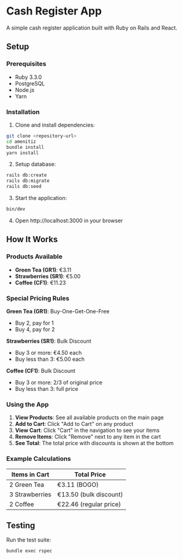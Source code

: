 # Cash Register App

A simple cash register application built with Ruby on Rails and React.

## Setup

### Prerequisites
- Ruby 3.3.0
- PostgreSQL
- Node.js
- Yarn

### Installation

1. Clone and install dependencies:
```bash
git clone <repository-url>
cd amenitiz
bundle install
yarn install
```

2. Setup database:
```bash
rails db:create
rails db:migrate
rails db:seed
```

3. Start the application:
```bash
bin/dev
```

4. Open http://localhost:3000 in your browser

## How It Works

### Products Available
- **Green Tea (GR1)**: €3.11
- **Strawberries (SR1)**: €5.00  
- **Coffee (CF1)**: €11.23

### Special Pricing Rules

**Green Tea (GR1)**: Buy-One-Get-One-Free
- Buy 2, pay for 1
- Buy 4, pay for 2

**Strawberries (SR1)**: Bulk Discount
- Buy 3 or more: €4.50 each
- Buy less than 3: €5.00 each

**Coffee (CF1)**: Bulk Discount
- Buy 3 or more: 2/3 of original price
- Buy less than 3: full price

### Using the App

1. **View Products**: See all available products on the main page
2. **Add to Cart**: Click "Add to Cart" on any product
3. **View Cart**: Click "Cart" in the navigation to see your items
4. **Remove Items**: Click "Remove" next to any item in the cart
5. **See Total**: The total price with discounts is shown at the bottom

### Example Calculations

| Items in Cart | Total Price |
|---------------|-------------|
| 2 Green Tea | €3.11 (BOGO) |
| 3 Strawberries | €13.50 (bulk discount) |
| 2 Coffee | €22.46 (regular price) |

## Testing

Run the test suite:
```bash
bundle exec rspec
```
